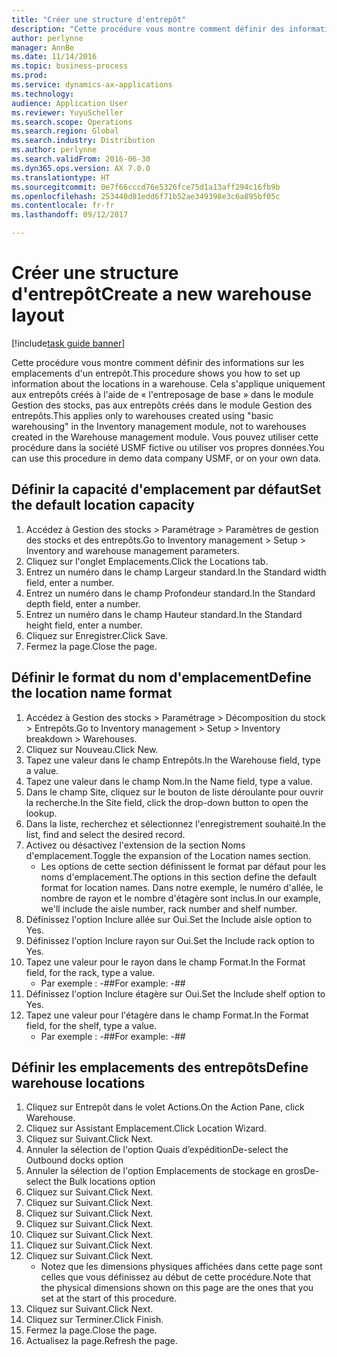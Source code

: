 ```yaml
---
title: "Créer une structure d'entrepôt"
description: "Cette procédure vous montre comment définir des informations sur les emplacements d'un entrepôt."
author: perlynne
manager: AnnBe
ms.date: 11/14/2016
ms.topic: business-process
ms.prod: 
ms.service: dynamics-ax-applications
ms.technology: 
audience: Application User
ms.reviewer: YuyuScheller
ms.search.scope: Operations
ms.search.region: Global
ms.search.industry: Distribution
ms.author: perlynne
ms.search.validFrom: 2016-06-30
ms.dyn365.ops.version: AX 7.0.0
ms.translationtype: HT
ms.sourcegitcommit: 0e7f66cccd76e5326fce75d1a13aff294c16fb9b
ms.openlocfilehash: 253440d81edd6f71b52ae349398e3c6a895bf05c
ms.contentlocale: fr-fr
ms.lasthandoff: 09/12/2017

---
```

# <a name="create-a-new-warehouse-layout"></a><span data-ttu-id="a3ff4-103">Créer une structure d'entrepôt</span><span class="sxs-lookup"><span data-stu-id="a3ff4-103">Create a new warehouse layout</span></span>

[!include[task guide banner](../../includes/task-guide-banner.md)]

<span data-ttu-id="a3ff4-104">Cette procédure vous montre comment définir des informations sur les emplacements d'un entrepôt.</span><span class="sxs-lookup"><span data-stu-id="a3ff4-104">This procedure shows you how to set up information about the locations in a warehouse.</span></span> <span data-ttu-id="a3ff4-105">Cela s'applique uniquement aux entrepôts créés à l'aide de « l'entreposage de base » dans le module Gestion des stocks, pas aux entrepôts créés dans le module Gestion des entrepôts.</span><span class="sxs-lookup"><span data-stu-id="a3ff4-105">This applies only to warehouses created using "basic warehousing" in the Inventory management module, not to warehouses created in the Warehouse management module.</span></span> <span data-ttu-id="a3ff4-106">Vous pouvez utiliser cette procédure dans la société USMF fictive ou utiliser vos propres données.</span><span class="sxs-lookup"><span data-stu-id="a3ff4-106">You can use this procedure in demo data company USMF, or on your own data.</span></span>


## <a name="set-the-default-location-capacity"></a><span data-ttu-id="a3ff4-107">Définir la capacité d'emplacement par défaut</span><span class="sxs-lookup"><span data-stu-id="a3ff4-107">Set the default location capacity</span></span>
1. <span data-ttu-id="a3ff4-108">Accédez à Gestion des stocks > Paramétrage > Paramètres de gestion des stocks et des entrepôts.</span><span class="sxs-lookup"><span data-stu-id="a3ff4-108">Go to Inventory management > Setup > Inventory and warehouse management parameters.</span></span>
2. <span data-ttu-id="a3ff4-109">Cliquez sur l'onglet Emplacements.</span><span class="sxs-lookup"><span data-stu-id="a3ff4-109">Click the Locations tab.</span></span>
3. <span data-ttu-id="a3ff4-110">Entrez un numéro dans le champ Largeur standard.</span><span class="sxs-lookup"><span data-stu-id="a3ff4-110">In the Standard width field, enter a number.</span></span>
4. <span data-ttu-id="a3ff4-111">Entrez un numéro dans le champ Profondeur standard.</span><span class="sxs-lookup"><span data-stu-id="a3ff4-111">In the Standard depth field, enter a number.</span></span>
5. <span data-ttu-id="a3ff4-112">Entrez un numéro dans le champ Hauteur standard.</span><span class="sxs-lookup"><span data-stu-id="a3ff4-112">In the Standard height field, enter a number.</span></span>
6. <span data-ttu-id="a3ff4-113">Cliquez sur Enregistrer.</span><span class="sxs-lookup"><span data-stu-id="a3ff4-113">Click Save.</span></span>
7. <span data-ttu-id="a3ff4-114">Fermez la page.</span><span class="sxs-lookup"><span data-stu-id="a3ff4-114">Close the page.</span></span>

## <a name="define-the-location-name-format"></a><span data-ttu-id="a3ff4-115">Définir le format du nom d'emplacement</span><span class="sxs-lookup"><span data-stu-id="a3ff4-115">Define the location name format</span></span>
1. <span data-ttu-id="a3ff4-116">Accédez à Gestion des stocks > Paramétrage > Décomposition du stock > Entrepôts.</span><span class="sxs-lookup"><span data-stu-id="a3ff4-116">Go to Inventory management > Setup > Inventory breakdown > Warehouses.</span></span>
2. <span data-ttu-id="a3ff4-117">Cliquez sur Nouveau.</span><span class="sxs-lookup"><span data-stu-id="a3ff4-117">Click New.</span></span>
3. <span data-ttu-id="a3ff4-118">Tapez une valeur dans le champ Entrepôts.</span><span class="sxs-lookup"><span data-stu-id="a3ff4-118">In the Warehouse field, type a value.</span></span>
4. <span data-ttu-id="a3ff4-119">Tapez une valeur dans le champ Nom.</span><span class="sxs-lookup"><span data-stu-id="a3ff4-119">In the Name field, type a value.</span></span>
5. <span data-ttu-id="a3ff4-120">Dans le champ Site, cliquez sur le bouton de liste déroulante pour ouvrir la recherche.</span><span class="sxs-lookup"><span data-stu-id="a3ff4-120">In the Site field, click the drop-down button to open the lookup.</span></span>
6. <span data-ttu-id="a3ff4-121">Dans la liste, recherchez et sélectionnez l'enregistrement souhaité.</span><span class="sxs-lookup"><span data-stu-id="a3ff4-121">In the list, find and select the desired record.</span></span>
7. <span data-ttu-id="a3ff4-122">Activez ou désactivez l'extension de la section Noms d'emplacement.</span><span class="sxs-lookup"><span data-stu-id="a3ff4-122">Toggle the expansion of the Location names section.</span></span>
    * <span data-ttu-id="a3ff4-123">Les options de cette section définissent le format par défaut pour les noms d'emplacement.</span><span class="sxs-lookup"><span data-stu-id="a3ff4-123">The options in this section define the default format for location names.</span></span> <span data-ttu-id="a3ff4-124">Dans notre exemple, le numéro d'allée, le nombre de rayon et le nombre d'étagère sont inclus.</span><span class="sxs-lookup"><span data-stu-id="a3ff4-124">In our example, we'll include the aisle number, rack number and shelf number.</span></span>  
8. <span data-ttu-id="a3ff4-125">Définissez l'option Inclure allée sur Oui.</span><span class="sxs-lookup"><span data-stu-id="a3ff4-125">Set the Include aisle option to Yes.</span></span>
9. <span data-ttu-id="a3ff4-126">Définissez l'option Inclure rayon sur Oui.</span><span class="sxs-lookup"><span data-stu-id="a3ff4-126">Set the Include rack option to Yes.</span></span>
10. <span data-ttu-id="a3ff4-127">Tapez une valeur pour le rayon dans le champ Format.</span><span class="sxs-lookup"><span data-stu-id="a3ff4-127">In the Format field, for the rack, type a value.</span></span>
    * <span data-ttu-id="a3ff4-128">Par exemple : -##</span><span class="sxs-lookup"><span data-stu-id="a3ff4-128">For example: -##</span></span>  
11. <span data-ttu-id="a3ff4-129">Définissez l'option Inclure étagère sur Oui.</span><span class="sxs-lookup"><span data-stu-id="a3ff4-129">Set the Include shelf option to Yes.</span></span>
12. <span data-ttu-id="a3ff4-130">Tapez une valeur pour l'étagère dans le champ Format.</span><span class="sxs-lookup"><span data-stu-id="a3ff4-130">In the Format field, for the shelf, type a value.</span></span>
    * <span data-ttu-id="a3ff4-131">Par exemple : -##</span><span class="sxs-lookup"><span data-stu-id="a3ff4-131">For example: -##</span></span>  

## <a name="define-warehouse-locations"></a><span data-ttu-id="a3ff4-132">Définir les emplacements des entrepôts</span><span class="sxs-lookup"><span data-stu-id="a3ff4-132">Define warehouse locations</span></span>
1. <span data-ttu-id="a3ff4-133">Cliquez sur Entrepôt dans le volet Actions.</span><span class="sxs-lookup"><span data-stu-id="a3ff4-133">On the Action Pane, click Warehouse.</span></span>
2. <span data-ttu-id="a3ff4-134">Cliquez sur Assistant Emplacement.</span><span class="sxs-lookup"><span data-stu-id="a3ff4-134">Click Location Wizard.</span></span>
3. <span data-ttu-id="a3ff4-135">Cliquez sur Suivant.</span><span class="sxs-lookup"><span data-stu-id="a3ff4-135">Click Next.</span></span>
4. <span data-ttu-id="a3ff4-136">Annuler la sélection de l'option Quais d’expédition</span><span class="sxs-lookup"><span data-stu-id="a3ff4-136">De-select the Outbound docks option</span></span>
5. <span data-ttu-id="a3ff4-137">Annuler la sélection de l'option Emplacements de stockage en gros</span><span class="sxs-lookup"><span data-stu-id="a3ff4-137">De-select the Bulk locations option</span></span>
6. <span data-ttu-id="a3ff4-138">Cliquez sur Suivant.</span><span class="sxs-lookup"><span data-stu-id="a3ff4-138">Click Next.</span></span>
7. <span data-ttu-id="a3ff4-139">Cliquez sur Suivant.</span><span class="sxs-lookup"><span data-stu-id="a3ff4-139">Click Next.</span></span>
8. <span data-ttu-id="a3ff4-140">Cliquez sur Suivant.</span><span class="sxs-lookup"><span data-stu-id="a3ff4-140">Click Next.</span></span>
9. <span data-ttu-id="a3ff4-141">Cliquez sur Suivant.</span><span class="sxs-lookup"><span data-stu-id="a3ff4-141">Click Next.</span></span>
10. <span data-ttu-id="a3ff4-142">Cliquez sur Suivant.</span><span class="sxs-lookup"><span data-stu-id="a3ff4-142">Click Next.</span></span>
11. <span data-ttu-id="a3ff4-143">Cliquez sur Suivant.</span><span class="sxs-lookup"><span data-stu-id="a3ff4-143">Click Next.</span></span>
12. <span data-ttu-id="a3ff4-144">Cliquez sur Suivant.</span><span class="sxs-lookup"><span data-stu-id="a3ff4-144">Click Next.</span></span>
    * <span data-ttu-id="a3ff4-145">Notez que les dimensions physiques affichées dans cette page sont celles que vous définissez au début de cette procédure.</span><span class="sxs-lookup"><span data-stu-id="a3ff4-145">Note that the physical dimensions shown on this page are the ones that you set at the start of this procedure.</span></span>  
13. <span data-ttu-id="a3ff4-146">Cliquez sur Suivant.</span><span class="sxs-lookup"><span data-stu-id="a3ff4-146">Click Next.</span></span>
14. <span data-ttu-id="a3ff4-147">Cliquez sur Terminer.</span><span class="sxs-lookup"><span data-stu-id="a3ff4-147">Click Finish.</span></span>
15. <span data-ttu-id="a3ff4-148">Fermez la page.</span><span class="sxs-lookup"><span data-stu-id="a3ff4-148">Close the page.</span></span>
16. <span data-ttu-id="a3ff4-149">Actualisez la page.</span><span class="sxs-lookup"><span data-stu-id="a3ff4-149">Refresh the page.</span></span>

